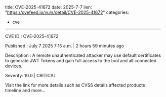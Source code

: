  
title: CVE-2025-41672
date: 2025-7-7
lien: "https://cvefeed.io/vuln/detail/CVE-2025-41672"
categories:
  - cve
---

CVE ID : CVE-2025-41672

Published :  July 7
2025
7:15 a.m. | 2 hours
59 minutes ago

Description : A remote unauthenticated attacker may use default certificates to generate JWT Tokens and gain full access to the tool and all connected devices.

Severity: 10.0 | CRITICAL

Visit the link for more details
such as CVSS details
affected products
timeline
and more...
